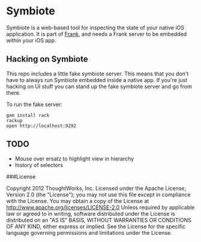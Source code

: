 Symbiote
========

Symbiote is a web-based tool for inspecting the state of your native iOS application. It is part of [Frank](http://www.testingwithfrank.com), and needs a Frank server to be embedded within your iOS app. 

## Hacking on Symbiote

This repo includes a little fake symbiote server. This means that you don't have to always run Symbiote embedded inside a native app. If you're just hacking on UI stuff you can stand up the fake symbiote server and go from there. 

To run the fake server:
```
gem install rack
rackup
open http://localhost:9292
````


## TODO

- Mouse over ersatz to highlight view in hierarchy
- history of selectors

###License

Copyright 2012 ThoughtWorks, Inc. Licensed under the Apache License, Version 2.0 (the "License"); you may not use this file except in compliance with the License. You may obtain a copy of the License at http://www.apache.org/licenses/LICENSE-2.0 Unless required by applicable law or agreed to in writing, software distributed under the License is distributed on an "AS IS" BASIS, WITHOUT WARRANTIES OR CONDITIONS OF ANY KIND, either express or implied. See the License for the specific language governing permissions and limitations under the License.
